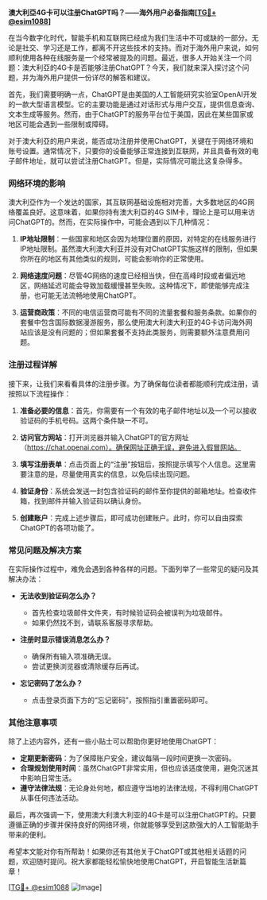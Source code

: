 **澳大利亞4G卡可以注册ChatGPT吗？——海外用户必备指南[[TG💪+ @esim1088](https://t.me/s/esim1088)]**

在当今数字化时代，智能手机和互联网已经成为我们生活中不可或缺的一部分。无论是社交、学习还是工作，都离不开这些技术的支持。而对于海外用户来说，如何顺利使用各种在线服务是一个经常被提及的问题。最近，很多人开始关注一个问题：澳大利亞的4G卡是否能够注册ChatGPT？今天，我们就来深入探讨这个问题，并为海外用户提供一份详尽的解答和建议。

首先，我们需要明确一点，ChatGPT是由美国的人工智能研究实验室OpenAI开发的一款大型语言模型。它的主要功能是通过对话形式与用户交互，提供信息查询、文本生成等服务。然而，由于ChatGPT的服务平台位于美国，因此在某些国家或地区可能会遇到一些限制或障碍。

对于澳大利亞的用户来说，能否成功注册并使用ChatGPT，关键在于网络环境和账号设置。通常情况下，只要你的设备能够正常连接到互联网，并且具备有效的电子邮件地址，就可以尝试注册ChatGPT。但是，实际情况可能比这复杂得多。

### 网络环境的影响

澳大利亞作为一个发达的国家，其互联网基础设施相对完善，大多数地区的4G网络覆盖良好。这意味着，如果你持有澳大利亞的4G SIM卡，理论上是可以用来访问ChatGPT的。然而，在实际操作中，可能会遇到以下几种情况：

1. **IP地址限制**：一些国家和地区会因为地理位置的原因，对特定的在线服务进行IP地址限制。虽然澳大利澳大利亚并没有对ChatGPT实施这样的限制，但如果你所在的地区有其他类似的规则，可能会影响你的正常使用。
   
2. **网络速度问题**：尽管4G网络的速度已经相当快，但在高峰时段或者偏远地区，网络延迟可能会导致加载缓慢甚至失败。这种情况下，即使能够完成注册，也可能无法流畅地使用ChatGPT。

3. **运营商政策**：不同的电信运营商可能有不同的流量套餐和服务条款。如果你的套餐中包含国际数据漫游服务，那么使用澳大利澳大利亚的4G卡访问海外网站应该是没有问题的；但如果套餐不支持此类服务，则需要额外注意费用问题。

### 注册过程详解

接下来，让我们来看看具体的注册步骤。为了确保每位读者都能顺利完成注册，请按照以下流程操作：

1. **准备必要的信息**：首先，你需要有一个有效的电子邮件地址以及一个可以接收验证码的手机号码。这两个条件缺一不可。

2. **访问官方网站**：打开浏览器并输入ChatGPT的官方网址（https://chat.openai.com）。确保网址正确无误，避免进入假冒网站。

3. **填写注册表单**：点击页面上的“注册”按钮后，按照提示填写个人信息。这里需要注意的是，尽量使用真实的信息，以免后续出现问题。

4. **验证身份**：系统会发送一封包含验证码的邮件至你提供的邮箱地址。检查收件箱，找到邮件并输入验证码以确认身份。

5. **创建账户**：完成上述步骤后，即可成功创建账户。此时，你可以自由探索ChatGPT的各项功能了。

### 常见问题及解决方案

在实际操作过程中，难免会遇到各种各样的问题。下面列举了一些常见的疑问及其解决办法：

- **无法收到验证码怎么办？**
   - 首先检查垃圾邮件文件夹，有时候验证码会被误判为垃圾邮件。
   - 如果仍然找不到，请联系客服寻求帮助。

- **注册时显示错误消息怎么办？**
   - 确保所有输入项准确无误。
   - 尝试更换浏览器或清除缓存后再试。

- **忘记密码了怎么办？**
   - 点击登录页面下方的“忘记密码”，按照指引重置密码即可。

### 其他注意事项

除了上述内容外，还有一些小贴士可以帮助你更好地使用ChatGPT：

- **定期更新密码**：为了保障账户安全，建议每隔一段时间更换一次密码。
- **合理规划使用时间**：虽然ChatGPT非常实用，但也应该适度使用，避免沉迷其中影响日常生活。
- **遵守法律法规**：无论身处何地，都应遵守当地的法律法规，不得利用ChatGPT从事任何违法活动。

最后，再次强调一下，使用澳大利澳大利亚的4G卡是可以注册ChatGPT的。只要遵循正确的步骤并保持良好的网络环境，你就能够享受到这款强大的人工智能助手带来的便利。

希望本文能对你有所帮助！如果你还有其他关于ChatGPT或其他相关话题的问题，欢迎随时提问。祝大家都能轻松愉快地使用ChatGPT，开启智能生活新篇章！

[[TG💪+ @esim1088](https://t.me/s/esim1088) ![Image](https://i.postimg.cc/4NQfJmqS/Snipaste-2025-05-13-00-14-12.png)]